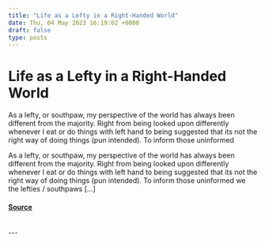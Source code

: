 ```yaml
---
title: "Life as a Lefty in a Right-Handed World"
date: Thu, 04 May 2023 16:19:02 +0000
draft: false
type: posts
---
```

# Life as a Lefty in a Right-Handed World





As a lefty, or southpaw, my perspective of the world has always been different from the majority. Right from being looked upon differently whenever I eat or do things with left hand to being suggested that its not the right way of doing things (pun intended). To inform those uninformed

As a lefty, or southpaw, my perspective of the world has always been different from the majority. Right from being looked upon differently whenever I eat or do things with left hand to being suggested that its not the right way of doing things (pun intended). To inform those uninformed we the lefties / southpaws \[…\]

#### [Source](https://blog.anantshri.info/life-as-a-lefty-in-a-right-handed-world/)

<br/>
---
